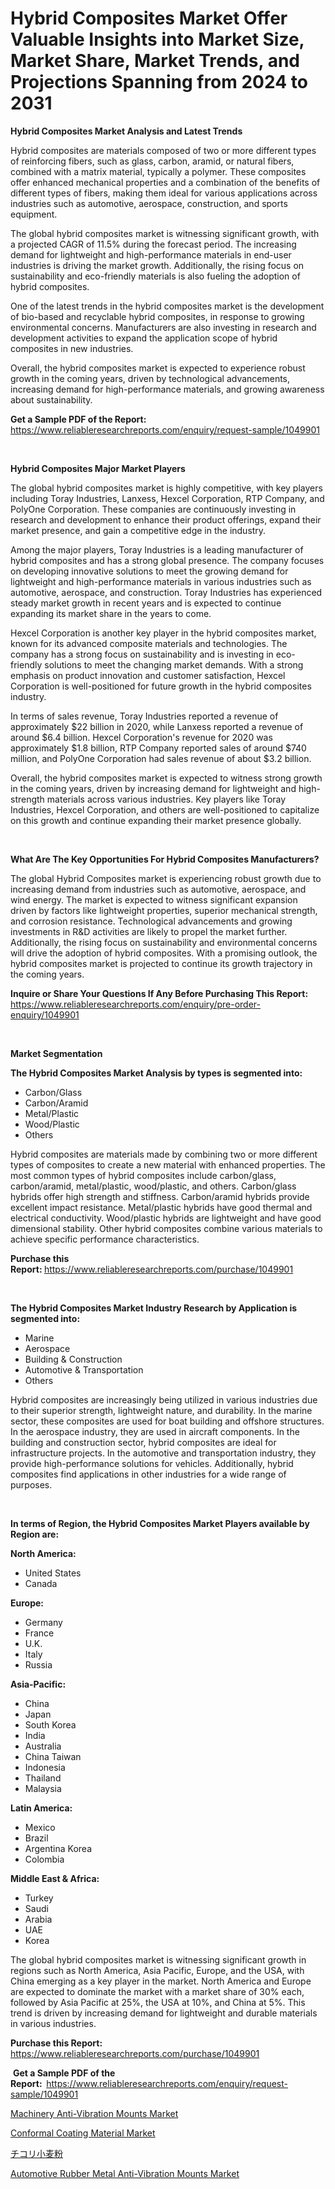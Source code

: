 <p><h1>Hybrid Composites Market Offer Valuable Insights into Market Size, Market Share, Market Trends, and Projections Spanning from 2024 to 2031</h1></p><p><strong>Hybrid Composites Market Analysis and Latest Trends</strong></p>
<p><p>Hybrid composites are materials composed of two or more different types of reinforcing fibers, such as glass, carbon, aramid, or natural fibers, combined with a matrix material, typically a polymer. These composites offer enhanced mechanical properties and a combination of the benefits of different types of fibers, making them ideal for various applications across industries such as automotive, aerospace, construction, and sports equipment.</p><p>The global hybrid composites market is witnessing significant growth, with a projected CAGR of 11.5% during the forecast period. The increasing demand for lightweight and high-performance materials in end-user industries is driving the market growth. Additionally, the rising focus on sustainability and eco-friendly materials is also fueling the adoption of hybrid composites.</p><p>One of the latest trends in the hybrid composites market is the development of bio-based and recyclable hybrid composites, in response to growing environmental concerns. Manufacturers are also investing in research and development activities to expand the application scope of hybrid composites in new industries.</p><p>Overall, the hybrid composites market is expected to experience robust growth in the coming years, driven by technological advancements, increasing demand for high-performance materials, and growing awareness about sustainability.</p></p>
<p><strong>Get a Sample PDF of the Report:&nbsp;</strong> <a href="https://www.reliableresearchreports.com/enquiry/request-sample/1049901">https://www.reliableresearchreports.com/enquiry/request-sample/1049901</a></p>
<p>&nbsp;</p>
<p><strong>Hybrid Composites Major Market Players</strong></p>
<p><p>The global hybrid composites market is highly competitive, with key players including Toray Industries, Lanxess, Hexcel Corporation, RTP Company, and PolyOne Corporation. These companies are continuously investing in research and development to enhance their product offerings, expand their market presence, and gain a competitive edge in the industry.</p><p>Among the major players, Toray Industries is a leading manufacturer of hybrid composites and has a strong global presence. The company focuses on developing innovative solutions to meet the growing demand for lightweight and high-performance materials in various industries such as automotive, aerospace, and construction. Toray Industries has experienced steady market growth in recent years and is expected to continue expanding its market share in the years to come.</p><p>Hexcel Corporation is another key player in the hybrid composites market, known for its advanced composite materials and technologies. The company has a strong focus on sustainability and is investing in eco-friendly solutions to meet the changing market demands. With a strong emphasis on product innovation and customer satisfaction, Hexcel Corporation is well-positioned for future growth in the hybrid composites industry.</p><p>In terms of sales revenue, Toray Industries reported a revenue of approximately $22 billion in 2020, while Lanxess reported a revenue of around $6.4 billion. Hexcel Corporation's revenue for 2020 was approximately $1.8 billion, RTP Company reported sales of around $740 million, and PolyOne Corporation had sales revenue of about $3.2 billion.</p><p>Overall, the hybrid composites market is expected to witness strong growth in the coming years, driven by increasing demand for lightweight and high-strength materials across various industries. Key players like Toray Industries, Hexcel Corporation, and others are well-positioned to capitalize on this growth and continue expanding their market presence globally.</p></p>
<p>&nbsp;</p>
<p><strong>What Are The Key Opportunities For Hybrid Composites Manufacturers?</strong></p>
<p><p>The global Hybrid Composites market is experiencing robust growth due to increasing demand from industries such as automotive, aerospace, and wind energy. The market is expected to witness significant expansion driven by factors like lightweight properties, superior mechanical strength, and corrosion resistance. Technological advancements and growing investments in R&D activities are likely to propel the market further. Additionally, the rising focus on sustainability and environmental concerns will drive the adoption of hybrid composites. With a promising outlook, the hybrid composites market is projected to continue its growth trajectory in the coming years.</p></p>
<p><strong>Inquire or Share Your Questions If Any Before Purchasing This Report:</strong> <a href="https://www.reliableresearchreports.com/enquiry/pre-order-enquiry/1049901">https://www.reliableresearchreports.com/enquiry/pre-order-enquiry/1049901</a></p>
<p>&nbsp;</p>
<p><strong>Market Segmentation</strong></p>
<p><strong>The Hybrid Composites Market Analysis by types is segmented into:</strong></p>
<p><ul><li>Carbon/Glass</li><li>Carbon/Aramid</li><li>Metal/Plastic</li><li>Wood/Plastic</li><li>Others</li></ul></p>
<p><p>Hybrid composites are materials made by combining two or more different types of composites to create a new material with enhanced properties. The most common types of hybrid composites include carbon/glass, carbon/aramid, metal/plastic, wood/plastic, and others. Carbon/glass hybrids offer high strength and stiffness. Carbon/aramid hybrids provide excellent impact resistance. Metal/plastic hybrids have good thermal and electrical conductivity. Wood/plastic hybrids are lightweight and have good dimensional stability. Other hybrid composites combine various materials to achieve specific performance characteristics.</p></p>
<p><strong>Purchase this Report:&nbsp;</strong><a href="https://www.reliableresearchreports.com/purchase/1049901">https://www.reliableresearchreports.com/purchase/1049901</a></p>
<p>&nbsp;</p>
<p><strong>The Hybrid Composites Market Industry Research by Application is segmented into:</strong></p>
<p><ul><li>Marine</li><li>Aerospace</li><li>Building & Construction</li><li>Automotive & Transportation</li><li>Others</li></ul></p>
<p><p>Hybrid composites are increasingly being utilized in various industries due to their superior strength, lightweight nature, and durability. In the marine sector, these composites are used for boat building and offshore structures. In the aerospace industry, they are used in aircraft components. In the building and construction sector, hybrid composites are ideal for infrastructure projects. In the automotive and transportation industry, they provide high-performance solutions for vehicles. Additionally, hybrid composites find applications in other industries for a wide range of purposes.</p></p>
<p>&nbsp;</p>
<p><strong>In terms of Region, the Hybrid Composites Market Players available by Region are:</strong></p>
<p>
    <p> <strong> North America: </strong>
        <ul>
            <li>United States</li>
            <li>Canada</li>
        </ul>
        </p> 
    <p> <strong> Europe: </strong>
        <ul>
            <li>Germany</li>
            <li>France</li>
            <li>U.K.</li>
            <li>Italy</li>
            <li>Russia</li>
        </ul>
        </p> 
    <p> <strong> Asia-Pacific: </strong>
        <ul>
            <li>China</li>
            <li>Japan</li>
            <li>South Korea</li>
            <li>India</li>
            <li>Australia</li>
            <li>China Taiwan</li>
            <li>Indonesia</li>
            <li>Thailand</li>
            <li>Malaysia</li>
        </ul>
        </p> 
    <p> <strong> Latin America: </strong>
        <ul>
            <li>Mexico</li>
            <li>Brazil</li>
            <li>Argentina Korea</li>
            <li>Colombia</li>
        </ul>
        </p> 
    <p> <strong> Middle East & Africa: </strong>
        <ul>
            <li>Turkey</li>
            <li>Saudi</li>
            <li>Arabia</li>
            <li>UAE</li>
            <li>Korea</li>
        </ul>
    </p>
    </p>
<p><p>The global hybrid composites market is witnessing significant growth in regions such as North America, Asia Pacific, Europe, and the USA, with China emerging as a key player in the market. North America and Europe are expected to dominate the market with a market share of 30% each, followed by Asia Pacific at 25%, the USA at 10%, and China at 5%. This trend is driven by increasing demand for lightweight and durable materials in various industries.</p></p>
<p><strong>Purchase this Report: </strong><a href="https://www.reliableresearchreports.com/purchase/1049901">https://www.reliableresearchreports.com/purchase/1049901</a></p>
<p>&nbsp;<strong>Get a Sample PDF of the Report:&nbsp;&nbsp;</strong><a href="https://www.reliableresearchreports.com/enquiry/request-sample/1049901">https://www.reliableresearchreports.com/enquiry/request-sample/1049901</a></p>
<p><strong></strong></p>
<p><p><a href="https://view.publitas.com/reportprime-1/machinery-anti-vibration-mounts-market-research-report-reveals-the-latest-trends-and-opportunities-of-this-market-for-period-from-2023-2030/">Machinery Anti-Vibration Mounts Market</a></p><p><a href="https://unruly-ladybug-44b.notion.site/Conformal-Coating-Material-Market-Centers-on-Aspects-such-as-Market-Growth-Market-Share-Market-Opp-9096d728d1ac480ab69506e46d977bd9">Conformal Coating Material Market</a></p><p><a href="https://github.com/mohamedbakry57/Market-Research-Report-List-2/blob/main/9140024189685.md">チコリ小麦粉</a></p><p><a href="https://view.publitas.com/reportprime-1/automotive-rubber-metal-anti-vibration-mounts-market-dynamics-2023-2030-also-about-its-market-trends-projections-and-opportunities/">Automotive Rubber Metal Anti-Vibration Mounts Market</a></p></p>